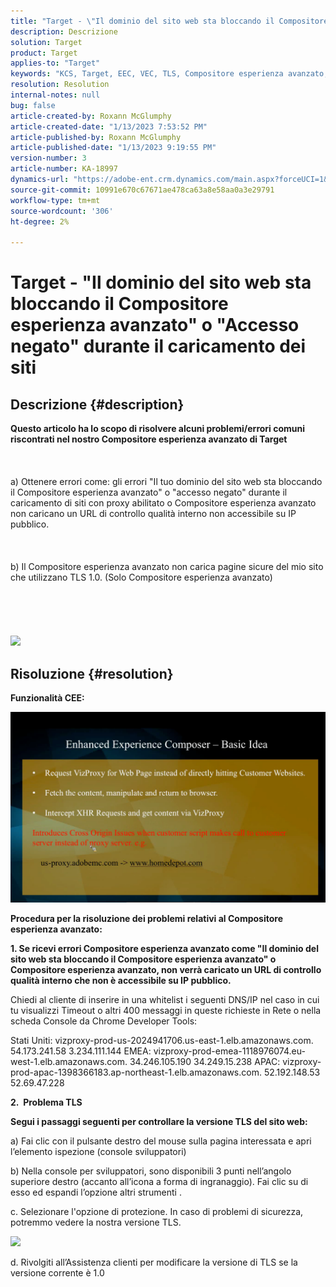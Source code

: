 ```yaml
---
title: "Target - \"Il dominio del sito web sta bloccando il Compositore esperienza avanzato\" o \"Accesso negato\" durante il caricamento dei siti"
description: Descrizione
solution: Target
product: Target
applies-to: "Target"
keywords: "KCS, Target, EEC, VEC, TLS, Compositore esperienza avanzato,"
resolution: Resolution
internal-notes: null
bug: false
article-created-by: Roxann McGlumphy
article-created-date: "1/13/2023 7:53:52 PM"
article-published-by: Roxann McGlumphy
article-published-date: "1/13/2023 9:19:55 PM"
version-number: 3
article-number: KA-18997
dynamics-url: "https://adobe-ent.crm.dynamics.com/main.aspx?forceUCI=1&pagetype=entityrecord&etn=knowledgearticle&id=98421200-7c93-ed11-aad1-6045bd006a22"
source-git-commit: 10991e670c67671ae478ca63a8e58aa0a3e29791
workflow-type: tm+mt
source-wordcount: '306'
ht-degree: 2%

---
```


# Target - &quot;Il dominio del sito web sta bloccando il Compositore esperienza avanzato&quot; o &quot;Accesso negato&quot; durante il caricamento dei siti

## Descrizione {#description}

<b>Questo articolo ha lo scopo di risolvere alcuni problemi/errori comuni riscontrati nel nostro Compositore esperienza avanzato di Target</b><br><br> <br><br>a) Ottenere errori come: gli errori &quot;Il tuo dominio del sito web sta bloccando il Compositore esperienza avanzato&quot; o &quot;accesso negato&quot; durante il caricamento di siti con proxy abilitato o Compositore esperienza avanzato non caricano un URL di controllo qualità interno non accessibile su IP pubblico.<br><br> <br><br>b) Il Compositore esperienza avanzato non carica pagine sicure del mio sito che utilizzano TLS 1.0. (Solo Compositore esperienza avanzato) <br><br> <br><br> <br><br>![](https://adobe-ent.crm.dynamics.com/api/data/v9.0/msdyn_knowledgearticleimages%289163ac73-37ab-ec11-983f-000d3a349523%29/msdyn_blobfile/$value)

## Risoluzione {#resolution}


<b>Funzionalità CEE:</b>

![](assets/6ea1c39f-52ab-ec11-983f-000d3a3496ef.png)



<b>Procedura per la risoluzione dei problemi relativi al Compositore esperienza avanzato:</b>

<b>1. Se ricevi errori Compositore esperienza avanzato come &quot;Il dominio del sito web sta bloccando il Compositore esperienza avanzato&quot; o Compositore esperienza avanzato, non verrà caricato un URL di controllo qualità interno che non è accessibile su IP pubblico.</b>

Chiedi al cliente di inserire in una whitelist i seguenti DNS/IP nel caso in cui tu visualizzi Timeout o altri 400 messaggi in queste richieste in Rete o nella scheda Console da Chrome Developer Tools:

Stati Uniti: vizproxy-prod-us-2024941706.us-east-1.elb.amazonaws.com.
54.173.241.58 3.234.111.144 EMEA: vizproxy-prod-emea-1118976074.eu-west-1.elb.amazonaws.com.
34.246.105.190 34.249.15.238 APAC: vizproxy-prod-apac-1398366183.ap-northeast-1.elb.amazonaws.com.
52.192.148.53
52.69.47.228



<b>2.  Problema TLS</b>

<b>Segui i passaggi seguenti per controllare la versione TLS del sito web:</b>

a) Fai clic con il pulsante destro del mouse sulla pagina interessata e apri l’elemento ispezione (console sviluppatori)

b) Nella console per sviluppatori, sono disponibili 3 punti nell’angolo superiore destro (accanto all’icona a forma di ingranaggio). Fai clic su di esso ed espandi l’opzione altri strumenti .

c. Selezionare l&#39;opzione di protezione. In caso di problemi di sicurezza, potremmo vedere la nostra versione TLS.

![](https://experienceleague.adobe.com/docs/target/assets/firefox_more_info_3.png?lang=en)

d. Rivolgiti all’Assistenza clienti per modificare la versione di TLS se la versione corrente è 1.0


